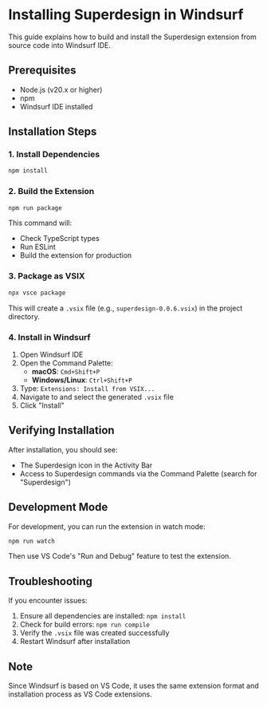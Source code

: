 # Installing Superdesign in Windsurf

This guide explains how to build and install the Superdesign extension from source code into Windsurf IDE.

## Prerequisites

- Node.js (v20.x or higher)
- npm
- Windsurf IDE installed

## Installation Steps

### 1. Install Dependencies

```bash
npm install
```

### 2. Build the Extension

```bash
npm run package
```

This command will:
- Check TypeScript types
- Run ESLint
- Build the extension for production

### 3. Package as VSIX

```bash
npx vsce package
```

This will create a `.vsix` file (e.g., `superdesign-0.0.6.vsix`) in the project directory.

### 4. Install in Windsurf

1. Open Windsurf IDE
2. Open the Command Palette:
   - **macOS**: `Cmd+Shift+P`
   - **Windows/Linux**: `Ctrl+Shift+P`
3. Type: `Extensions: Install from VSIX...`
4. Navigate to and select the generated `.vsix` file
5. Click "Install"

## Verifying Installation

After installation, you should see:
- The Superdesign icon in the Activity Bar
- Access to Superdesign commands via the Command Palette (search for "Superdesign")

## Development Mode

For development, you can run the extension in watch mode:

```bash
npm run watch
```

Then use VS Code's "Run and Debug" feature to test the extension.

## Troubleshooting

If you encounter issues:
1. Ensure all dependencies are installed: `npm install`
2. Check for build errors: `npm run compile`
3. Verify the `.vsix` file was created successfully
4. Restart Windsurf after installation

## Note

Since Windsurf is based on VS Code, it uses the same extension format and installation process as VS Code extensions.